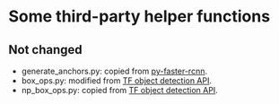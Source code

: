 
# Some third-party helper functions
## Not changed

+ generate_anchors.py: copied from [py-faster-rcnn](https://github.com/rbgirshick/py-faster-rcnn/blob/master/lib/rpn/generate_anchors.py).
+ box_ops.py: modified from [TF object detection API](https://github.com/tensorflow/models/blob/master/research/object_detection/core/box_list_ops.py).
+ np_box_ops.py: copied from [TF object detection API](https://github.com/tensorflow/models/blob/master/research/object_detection/utils/np_box_ops.py).

